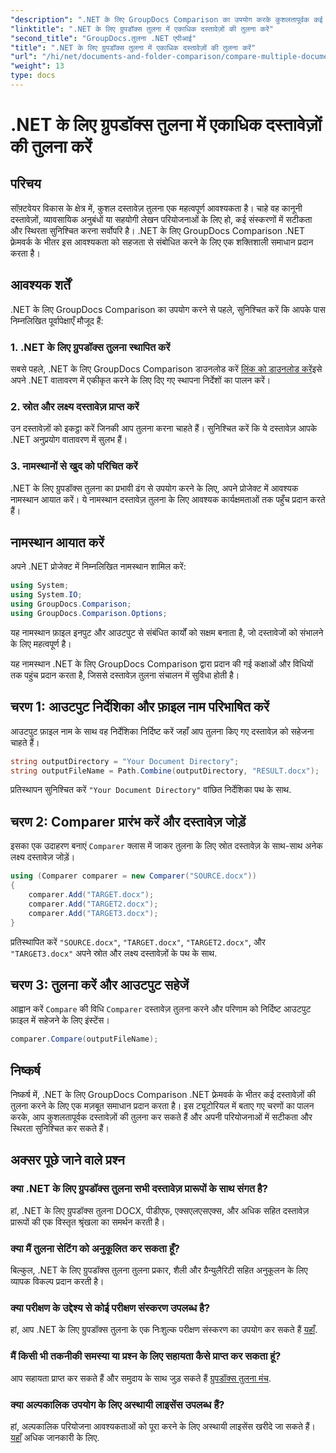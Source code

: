 ```yaml
---
"description": ".NET के लिए GroupDocs Comparison का उपयोग करके कुशलतापूर्वक कई दस्तावेज़ों की तुलना करना सीखें। सहज एकीकरण के लिए हमारे चरण-दर-चरण मार्गदर्शिका का पालन करें।"
"linktitle": ".NET के लिए ग्रुपडॉक्स तुलना में एकाधिक दस्तावेज़ों की तुलना करें"
"second_title": "GroupDocs.तुलना .NET एपीआई"
"title": ".NET के लिए ग्रुपडॉक्स तुलना में एकाधिक दस्तावेज़ों की तुलना करें"
"url": "/hi/net/documents-and-folder-comparison/compare-multiple-documents-dotnet/"
"weight": 13
type: docs
---
```

# .NET के लिए ग्रुपडॉक्स तुलना में एकाधिक दस्तावेज़ों की तुलना करें

## परिचय
सॉफ़्टवेयर विकास के क्षेत्र में, कुशल दस्तावेज़ तुलना एक महत्वपूर्ण आवश्यकता है। चाहे वह कानूनी दस्तावेज़ों, व्यावसायिक अनुबंधों या सहयोगी लेखन परियोजनाओं के लिए हो, कई संस्करणों में सटीकता और स्थिरता सुनिश्चित करना सर्वोपरि है। .NET के लिए GroupDocs Comparison .NET फ़्रेमवर्क के भीतर इस आवश्यकता को सहजता से संबोधित करने के लिए एक शक्तिशाली समाधान प्रदान करता है।
## आवश्यक शर्तें
.NET के लिए GroupDocs Comparison का उपयोग करने से पहले, सुनिश्चित करें कि आपके पास निम्नलिखित पूर्वापेक्षाएँ मौजूद हैं:
### 1. .NET के लिए ग्रुपडॉक्स तुलना स्थापित करें
सबसे पहले, .NET के लिए GroupDocs Comparison डाउनलोड करें [लिंक को डाउनलोड करें](https://releases.groupdocs.com/comparison/net/)इसे अपने .NET वातावरण में एकीकृत करने के लिए दिए गए स्थापना निर्देशों का पालन करें।
### 2. स्रोत और लक्ष्य दस्तावेज़ प्राप्त करें
उन दस्तावेज़ों को इकट्ठा करें जिनकी आप तुलना करना चाहते हैं। सुनिश्चित करें कि ये दस्तावेज़ आपके .NET अनुप्रयोग वातावरण में सुलभ हैं।
### 3. नामस्थानों से खुद को परिचित करें
.NET के लिए ग्रुपडॉक्स तुलना का प्रभावी ढंग से उपयोग करने के लिए, अपने प्रोजेक्ट में आवश्यक नामस्थान आयात करें। ये नामस्थान दस्तावेज़ तुलना के लिए आवश्यक कार्यक्षमताओं तक पहुँच प्रदान करते हैं।

## नामस्थान आयात करें
अपने .NET प्रोजेक्ट में निम्नलिखित नामस्थान शामिल करें:

```csharp
using System;
using System.IO;
using GroupDocs.Comparison;
using GroupDocs.Comparison.Options;
```
यह नामस्थान फ़ाइल इनपुट और आउटपुट से संबंधित कार्यों को सक्षम बनाता है, जो दस्तावेजों को संभालने के लिए महत्वपूर्ण है।

यह नामस्थान .NET के लिए GroupDocs Comparison द्वारा प्रदान की गई कक्षाओं और विधियों तक पहुंच प्रदान करता है, जिससे दस्तावेज़ तुलना संचालन में सुविधा होती है।
## चरण 1: आउटपुट निर्देशिका और फ़ाइल नाम परिभाषित करें
आउटपुट फ़ाइल नाम के साथ वह निर्देशिका निर्दिष्ट करें जहाँ आप तुलना किए गए दस्तावेज़ को सहेजना चाहते हैं।
```csharp
string outputDirectory = "Your Document Directory";
string outputFileName = Path.Combine(outputDirectory, "RESULT.docx");
```
प्रतिस्थापन सुनिश्चित करें `"Your Document Directory"` वांछित निर्देशिका पथ के साथ.
## चरण 2: Comparer प्रारंभ करें और दस्तावेज़ जोड़ें
इसका एक उदाहरण बनाएं `Comparer` क्लास में जाकर तुलना के लिए स्रोत दस्तावेज़ के साथ-साथ अनेक लक्ष्य दस्तावेज़ जोड़ें।
```csharp
using (Comparer comparer = new Comparer("SOURCE.docx"))
{
    comparer.Add("TARGET.docx");
    comparer.Add("TARGET2.docx");
    comparer.Add("TARGET3.docx");
}
```
प्रतिस्थापित करें `"SOURCE.docx"`, `"TARGET.docx"`, `"TARGET2.docx"`, और `"TARGET3.docx"` अपने स्रोत और लक्ष्य दस्तावेज़ों के पथ के साथ.
## चरण 3: तुलना करें और आउटपुट सहेजें
आह्वान करें `Compare` की विधि `Comparer` दस्तावेज़ तुलना करने और परिणाम को निर्दिष्ट आउटपुट फ़ाइल में सहेजने के लिए इंस्टेंस।
```csharp
comparer.Compare(outputFileName);
```

## निष्कर्ष
निष्कर्ष में, .NET के लिए GroupDocs Comparison .NET फ़्रेमवर्क के भीतर कई दस्तावेज़ों की तुलना करने के लिए एक मज़बूत समाधान प्रदान करता है। इस ट्यूटोरियल में बताए गए चरणों का पालन करके, आप कुशलतापूर्वक दस्तावेज़ों की तुलना कर सकते हैं और अपनी परियोजनाओं में सटीकता और स्थिरता सुनिश्चित कर सकते हैं।
## अक्सर पूछे जाने वाले प्रश्न
### क्या .NET के लिए ग्रुपडॉक्स तुलना सभी दस्तावेज़ प्रारूपों के साथ संगत है?
हां, .NET के लिए ग्रुपडॉक्स तुलना DOCX, पीडीएफ, एक्सएलएसएक्स, और अधिक सहित दस्तावेज़ प्रारूपों की एक विस्तृत श्रृंखला का समर्थन करती है।
### क्या मैं तुलना सेटिंग को अनुकूलित कर सकता हूँ?
बिल्कुल, .NET के लिए ग्रुपडॉक्स तुलना तुलना प्रकार, शैली और ग्रैन्युलैरिटी सहित अनुकूलन के लिए व्यापक विकल्प प्रदान करती है।
### क्या परीक्षण के उद्देश्य से कोई परीक्षण संस्करण उपलब्ध है?
हां, आप .NET के लिए ग्रुपडॉक्स तुलना के एक निःशुल्क परीक्षण संस्करण का उपयोग कर सकते हैं [यहाँ](https://releases.groupdocs.com/).
### मैं किसी भी तकनीकी समस्या या प्रश्न के लिए सहायता कैसे प्राप्त कर सकता हूं?
आप सहायता प्राप्त कर सकते हैं और समुदाय के साथ जुड़ सकते हैं [ग्रुपडॉक्स तुलना मंच](https://forum.groupdocs.com/c/comparison/12).
### क्या अल्पकालिक उपयोग के लिए अस्थायी लाइसेंस उपलब्ध हैं?
हां, अल्पकालिक परियोजना आवश्यकताओं को पूरा करने के लिए अस्थायी लाइसेंस खरीदे जा सकते हैं। [यहाँ](https://purchase.groupdocs.com/temporary-license/) अधिक जानकारी के लिए.